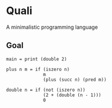 # Quali
A minimalistic programming language

## Goal
```
main = print (double 2)

plus n m = if (iszero n)
              m
              (plus (succ n) (pred m))

double n = if (not (iszero n))  
              (2 + (double (n - 1)))
              0
```
